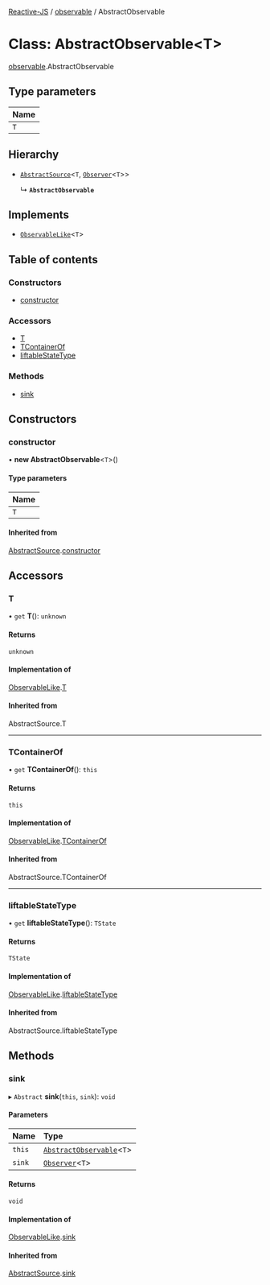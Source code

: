 [Reactive-JS](../README.md) / [observable](../modules/observable.md) / AbstractObservable

# Class: AbstractObservable<T\>

[observable](../modules/observable.md).AbstractObservable

## Type parameters

| Name |
| :------ |
| `T` |

## Hierarchy

- [`AbstractSource`](source.AbstractSource.md)<`T`, [`Observer`](observer.Observer.md)<`T`\>\>

  ↳ **`AbstractObservable`**

## Implements

- [`ObservableLike`](../interfaces/observable.ObservableLike.md)<`T`\>

## Table of contents

### Constructors

- [constructor](observable.AbstractObservable.md#constructor)

### Accessors

- [T](observable.AbstractObservable.md#t)
- [TContainerOf](observable.AbstractObservable.md#tcontainerof)
- [liftableStateType](observable.AbstractObservable.md#liftablestatetype)

### Methods

- [sink](observable.AbstractObservable.md#sink)

## Constructors

### constructor

• **new AbstractObservable**<`T`\>()

#### Type parameters

| Name |
| :------ |
| `T` |

#### Inherited from

[AbstractSource](source.AbstractSource.md).[constructor](source.AbstractSource.md#constructor)

## Accessors

### T

• `get` **T**(): `unknown`

#### Returns

`unknown`

#### Implementation of

[ObservableLike](../interfaces/observable.ObservableLike.md).[T](../interfaces/observable.ObservableLike.md#t)

#### Inherited from

AbstractSource.T

___

### TContainerOf

• `get` **TContainerOf**(): `this`

#### Returns

`this`

#### Implementation of

[ObservableLike](../interfaces/observable.ObservableLike.md).[TContainerOf](../interfaces/observable.ObservableLike.md#tcontainerof)

#### Inherited from

AbstractSource.TContainerOf

___

### liftableStateType

• `get` **liftableStateType**(): `TState`

#### Returns

`TState`

#### Implementation of

[ObservableLike](../interfaces/observable.ObservableLike.md).[liftableStateType](../interfaces/observable.ObservableLike.md#liftablestatetype)

#### Inherited from

AbstractSource.liftableStateType

## Methods

### sink

▸ `Abstract` **sink**(`this`, `sink`): `void`

#### Parameters

| Name | Type |
| :------ | :------ |
| `this` | [`AbstractObservable`](observable.AbstractObservable.md)<`T`\> |
| `sink` | [`Observer`](observer.Observer.md)<`T`\> |

#### Returns

`void`

#### Implementation of

[ObservableLike](../interfaces/observable.ObservableLike.md).[sink](../interfaces/observable.ObservableLike.md#sink)

#### Inherited from

[AbstractSource](source.AbstractSource.md).[sink](source.AbstractSource.md#sink)
